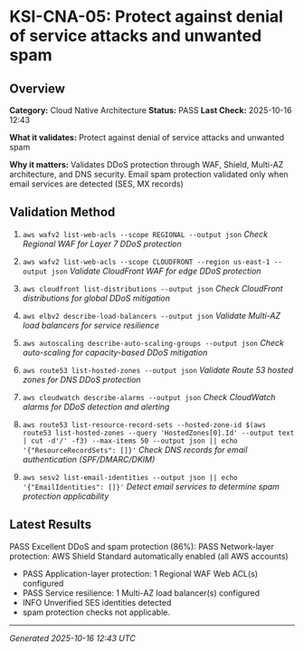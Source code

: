 # KSI-CNA-05: Protect against denial of service attacks and unwanted spam

## Overview

**Category:** Cloud Native Architecture
**Status:** PASS
**Last Check:** 2025-10-16 12:43

**What it validates:** Protect against denial of service attacks and unwanted spam

**Why it matters:** Validates DDoS protection through WAF, Shield, Multi-AZ architecture, and DNS security. Email spam protection validated only when email services are detected (SES, MX records)

## Validation Method

1. `aws wafv2 list-web-acls --scope REGIONAL --output json`
   *Check Regional WAF for Layer 7 DDoS protection*

2. `aws wafv2 list-web-acls --scope CLOUDFRONT --region us-east-1 --output json`
   *Validate CloudFront WAF for edge DDoS protection*

3. `aws cloudfront list-distributions --output json`
   *Check CloudFront distributions for global DDoS mitigation*

4. `aws elbv2 describe-load-balancers --output json`
   *Validate Multi-AZ load balancers for service resilience*

5. `aws autoscaling describe-auto-scaling-groups --output json`
   *Check auto-scaling for capacity-based DDoS mitigation*

6. `aws route53 list-hosted-zones --output json`
   *Validate Route 53 hosted zones for DNS DDoS protection*

7. `aws cloudwatch describe-alarms --output json`
   *Check CloudWatch alarms for DDoS detection and alerting*

8. `aws route53 list-resource-record-sets --hosted-zone-id $(aws route53 list-hosted-zones --query 'HostedZones[0].Id' --output text | cut -d'/' -f3) --max-items 50 --output json || echo '{"ResourceRecordSets": []}'`
   *Check DNS records for email authentication (SPF/DMARC/DKIM)*

9. `aws sesv2 list-email-identities --output json || echo '{"EmailIdentities": []}'`
   *Detect email services to determine spam protection applicability*

## Latest Results

PASS Excellent DDoS and spam protection (86%): PASS Network-layer protection: AWS Shield Standard automatically enabled (all AWS accounts)
- PASS Application-layer protection: 1 Regional WAF Web ACL(s) configured
- PASS Service resilience: 1 Multi-AZ load balancer(s) configured
- INFO Unverified SES identities detected
- spam protection checks not applicable.

---
*Generated 2025-10-16 12:43 UTC*